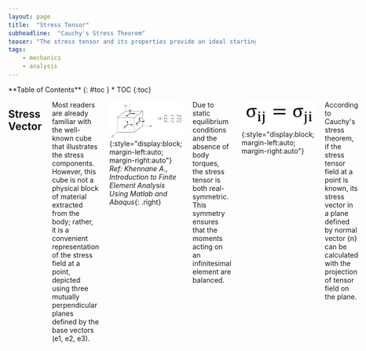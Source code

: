 ```yaml
---
layout: page
title:  "Stress Tensor"
subheadline:  "Cauchy's Stress Theorem"
teaser: "The stress tensor and its properties provide an ideal starting point for an engineering blog focused on solid mechanics. A solid understanding of this tensor facilitates comprehension of concepts such as coordinate transformation, principal stress, and yield criteria."
tags:
    - mechanics
    - analysis
---
```

<div class="row">
<div class="medium-4 medium-push-8 columns" markdown="1">
<div class="panel radius" markdown="1">
**Table of Contents**
{: #toc }
*  TOC
{:toc}
</div>
</div><!-- /.medium-4.columns -->



<div class="medium-8 medium-pull-4 columns" markdown="1">

Stress Vector
---------------------
Most readers are already familiar with the well-known cube that illustrates the stress components. However, this cube is not a physical block of material extracted from the body; rather, it is a convenient representation of the stress field at a point, depicted using three mutually perpendicular planes defined by the base vectors (e1, e2, e3).

![blog_post_images](/post_imgs/post1_img1.jpg){:style="display:block; margin-left:auto; margin-right:auto"}
*Ref: Khennane A., Introduction to Finite Element Analysis Using Matlab and Abaqus*{: .right}

Due to static equilibrium conditions and the absence of body torques, the stress tensor is both real-symmetric. This symmetry ensures that the moments acting on an infinitesimal element are balanced.

![blog_post_images](/post_imgs/post1_img2.jpg){:style="display:block; margin-left:auto; margin-right:auto"}

According to Cauchy's stress theorem, if the stress tensor field at a point is known, its stress vector in a plane defined by normal vector {n} can be calculated with the projection of tensor field on the plane.

![blog_post_images](/post_imgs/post1_img3.jpg){:style="display:block; margin-left:auto; margin-right:auto"}
*Ref: Khennane A., Introduction to Finite Element Analysis Using Matlab and Abaqus*{: .right}

The stress vector on a cross-section is referred to as the traction vector, {T}. It is defined as the force vector acting on a cross-section divided by the area. The traction vector generally has both normal and tangential components with respect to the plane; in other words, it is not necessarily aligned with the normal vector.

![blog_post_images](/post_imgs/post1_img4.jpg){:style="display:block; margin-left:auto; margin-right:auto"}

Principal Stress
---------------------
It is possible to select a plane where the traction vector is parallel to the surface normal, meaning that only normal stresses act on the plane. This condition is described by the following relationship:

![blog_post_images](/post_imgs/post1_img5.jpg){:style="display:block; margin-left:auto; margin-right:auto"}

This is an eigenvalue problem. Since the stress tensor is real and symmetric, it has real eigenvalues and orthogonal eigenvectors. To express the solution, two matrices can be defined:
+ \[V\]: a matrix whose columns are the eigenvectors
+ \[Λ\]: a diagonal matrix containing the eigenvalues

The eigenvectors indicate the principal directions, while the eigenvalues represent the principal stresses. In the principal basis, the stress tensor is diagonal and represents pure normal stresses without any shear components.

![blog_post_images](/post_imgs/post1_img6.jpg){:style="display:block; margin-left:auto; margin-right:auto"}

Orthogonality of Eigenvectors
---------------------
It is worth emphasizing the orthogonality of the eigenvectors of real-symmetric matrices, as this property is fundamental to many other applications, such as modal analysis and mode superposition. In fact, finite element analysts frequently work with real-symmetric mass and stiffness matrices that exhibit the same behavior.

Consider two eigenvectors of the stress tensor:

![blog_post_images](/post_imgs/post1_img7.jpg){:style="display:block; margin-left:auto; margin-right:auto"}

Taking the dot product of the second eigenvector with the first equation:

![blog_post_images](/post_imgs/post1_img8.jpg){:style="display:block; margin-left:auto; margin-right:auto"}

Since \[σ\] is symmetric:

![blog_post_images](/post_imgs/post1_img9.jpg){:style="display:block; margin-left:auto; margin-right:auto"}

Substituting from the second eigenvalue equation:

![blog_post_images](/post_imgs/post1_img10.jpg){:style="display:block; margin-left:auto; margin-right:auto"}

Since eigenvalues are distinct, the only solution is:

![blog_post_images](/post_imgs/post1_img11.jpg){:style="display:block; margin-left:auto; margin-right:auto"}

This shows that the two eigenvectors must be orthogonal. In matrix form, this orthogonality condition is written as:

![blog_post_images](/post_imgs/post1_img12.jpg){:style="display:block; margin-left:auto; margin-right:auto"}

This also implies that the transpose of the orthogonal matrix is equal to its inverse:

![blog_post_images](/post_imgs/post1_img13.jpg){:style="display:block; margin-left:auto; margin-right:auto"}

All eigenvalues and eigenvectors can be expressed simultaneously in the following matrix equation:

![blog_post_images](/post_imgs/post1_img14.jpg){:style="display:block; margin-left:auto; margin-right:auto"}

Which also requires:

![blog_post_images](/post_imgs/post1_img15.jpg){:style="display:block; margin-left:auto; margin-right:auto"}

This equation represents the transformation of the stress tensor into the eigenbasis (principal basis). Conversely, transforming back to the standard coordinate basis:

![blog_post_images](/post_imgs/post1_img16.jpg){:style="display:block; margin-left:auto; margin-right:auto"}

Eigenvector matrix \[V\] acts as a transformation matrix from eigenbasis to standard coordinate basis, while its transpose performs the reverse transformation. This eigenbasis transformation is a special case of the more general coordinate basis transformation. Mode superposition is an application of this same concept to multidimensional dynamic systems.

Coordinate Transformation
---------------------
Let us assume that the standard basis vectors are {e1, e2, e3} and we want to express vectors and tensors in another coordinate system defined by {e1’, e2’, e3’}. The rotation matrix between these two bases is defined by using directional cosines between unit vectors as shown in \[Q\]. Alternatively, a sequence of rotations about yaw, pitch, and roll axes can also be used to define a general 3D rotation. Rotation matrices are orthogonal.

![blog_post_images](/post_imgs/post1_img17.jpg){:style="display:block; margin-left:auto; margin-right:auto"}

In Cartesian coordinates, the standard basis \[E\] is simply the identity matrix:

![blog_post_images](/post_imgs/post1_img18.jpg){:style="display:block; margin-left:auto; margin-right:auto"}

Unit vectors of transformed basis can be arranged in matrix form as:

![blog_post_images](/post_imgs/post1_img19.jpg){:style="display:block; margin-left:auto; margin-right:auto"}

Transformation matrix can also be expressed using these unit vectors:

![blog_post_images](/post_imgs/post1_img20.jpg){:style="display:block; margin-left:auto; margin-right:auto"}

Now, consider a vector {u} defined in the standard coordinate system. Its representation in the new coordinate system is:

![blog_post_images](/post_imgs/post1_img21.jpg){:style="display:block; margin-left:auto; margin-right:auto"}

The transformation of a second-order tensor, such as the stress tensor, into the new coordinate system is given by:

![blog_post_images](/post_imgs/post1_img22.jpg){:style="display:block; margin-left:auto; margin-right:auto"}

This is the same equation used during transformation into the eigenbasis.

Stress Invariants
---------------------
The characteristic equation of the tensor is used in the solution of eigenvalue problem.

![blog_post_images](/post_imgs/post1_img23.jpg){:style="display:block; margin-left:auto; margin-right:auto"}

The invariants of the stress tensor in index notation are defined as follows:

![blog_post_images](/post_imgs/post1_img24.jpg){:style="display:block; margin-left:auto; margin-right:auto"}

Stress invariants are invariant under a change of coordinate basis. They can also be computed using the principal stresses:

![blog_post_images](/post_imgs/post1_img25.jpg){:style="display:block; margin-left:auto; margin-right:auto"}

I1 is related to hydrostatic stress. A key property of I1 is:

![blog_post_images](/post_imgs/post1_img26.jpg){:style="display:block; margin-left:auto; margin-right:auto"}

On the other hand, I2 is associated with the deviatoric part of the stress tensor. The hydrostatic stress tensor represents a mean stress that tends to change the volume of the stressed body, while the stress deviator tensor contributes to the distortion (shearing) of the body.

Deviatoric Stress
---------------------
The deviatoric stress tensor is obtained by removing the mean hydrostatic stress from the stress tensor. It represents the pure shear behavior of a stress field.

![blog_post_images](/post_imgs/post1_img27.jpg){:style="display:block; margin-left:auto; margin-right:auto"}

The invariants of the deviatoric stress tensor \[S\] are:

![blog_post_images](/post_imgs/post1_img28.jpg){:style="display:block; margin-left:auto; margin-right:auto"}

Von Misses Equivalent Stress
---------------------
J2 is particularly important because it is used in the definition of Von Misses equivalent stress, which is a scalar value of stress that can be computed from the stress tensor. The Von Mises Yield Criterion, also known as the J2 Yield Criterion, states that a material begins to yield when the von Mises stress reaches the material's yield strength. It is used to relate a general stress field to the material data obtained from uniaxial tensile tests.

The expression for J2 in terms of the standard stress components is:

![blog_post_images](/post_imgs/post1_img29.jpg){:style="display:block; margin-left:auto; margin-right:auto"}

In terms of the principal stresses, J2 can be written as:

![blog_post_images](/post_imgs/post1_img30.jpg){:style="display:block; margin-left:auto; margin-right:auto"}

Finally, the von Misses Equivalent Stress is:

![blog_post_images](/post_imgs/post1_img31.jpg){:style="display:block; margin-left:auto; margin-right:auto"}

Alternatively, in terms of the stress components:

![blog_post_images](/post_imgs/post1_img32.jpg){:style="display:block; margin-left:auto; margin-right:auto"}

In terms of the principal stresses:

![blog_post_images](/post_imgs/post1_img33.jpg){:style="display:block; margin-left:auto; margin-right:auto"}

An important observation can be made by comparing the conditions of pure uniaxial tension and shear. For these conditions:

![blog_post_images](/post_imgs/post1_img34.jpg){:style="display:block; margin-left:auto; margin-right:auto"}

When the same magnitude of stress is applied in both conditions, the shear specimen will yield earlier. The ratio of the yield strengths of the material under these two load conditions is:

![blog_post_images](/post_imgs/post1_img35.jpg){:style="display:block; margin-left:auto; margin-right:auto"}

This indicates that a material can carry nearly half the shear load compared to the tension load before yielding. A comparison of material tests using different yield criteria is shown in the graph below.

![blog_post_images](/post_imgs/post1_img36.jpg){:style="display:block; margin-left:auto; margin-right:auto"}
*Ref: Dowling, N.E., Mechanical Behavior of Materials*{: .right}

Example Calculations
---------------------
Below is an example of a MATLAB/Octave code that performs the necessary calculations for Von Mises stress and the invariants of the stress tensor.

<pre><code>
clc
%define a stress tensor
S=[100 50 30; 50 150 40; 30 40 120]

%calculate principal stresses and directions
[V,L]=eig(S);
%sort eigenvalues
B=diag(L);
[C,I] = sort(B,'descend');
Prin_Stress=diag(C)
Prin_Direct=V(:,I)

%calculate I1
I1=sum(diag(L))

%Calculate J2
J2=1/6*((L(1,1)-L(2,2))^2+(L(2,2)-L(3,3))^2+(L(1,1)-L(3,3))^2)

%Calculate Von Misses Stress
Von_Miss_Stress=sqrt(3*J2)
</code></pre>

The output of the code would be:

![blog_post_images](/post_imgs/post1_img38.jpg){:style="display:block; margin-left:auto; margin-right:auto"}




